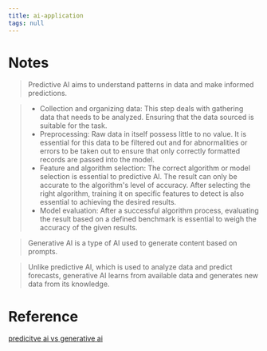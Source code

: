 ```yaml
---
title: ai-application
tags: null
---
```


# Notes

> Predictive AI aims to understand patterns in data and make informed predictions.

> - Collection and organizing data: This step deals with gathering data that needs to be analyzed. Ensuring that the data sourced is suitable for the task.
> - Preprocessing: Raw data in itself possess little to no value. It is essential for this data to be filtered out and for abnormalities or errors to be taken out to ensure that only correctly formatted records are passed into the model.
> - Feature and algorithm selection: The correct algorithm or model selection is essential to predictive AI. The result can only be accurate to the algorithm's level of accuracy. After selecting the right algorithm, training it on specific features to detect is also essential to achieving the desired results.
> - Model evaluation: After a successful algorithm process, evaluating the result based on a defined benchmark is essential to weigh the accuracy of the given results.

> Generative AI is a type of AI used to generate content based on prompts.

> Unlike predictive AI, which is used to analyze data and predict forecasts, generative AI learns from available data and generates new data from its knowledge.

# Reference

[predicitve ai vs generative ai](https://geekflare.com/predictive-ai-vs-generative-ai/)
